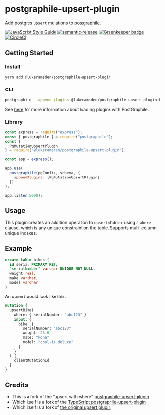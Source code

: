 # postgraphile-upsert-plugin

Add postgres `upsert` mutations to [postgraphile](https://www.graphile.org/postgraphile).

[![JavaScript Style Guide](https://img.shields.io/badge/code_style-standard-brightgreen.svg)](https://standardjs.com) [![semantic-release](https://img.shields.io/badge/%20%20%F0%9F%93%A6%F0%9F%9A%80-semantic--release-e10079.svg)](https://github.com/semantic-release/semantic-release) [![Greenkeeper badge](https://badges.greenkeeper.io/cdaringe/postgraphile-upsert.svg)](https://greenkeeper.io/) [![CircleCI](https://circleci.com/gh/cdaringe/postgraphile-upsert.svg?style=svg)](https://circleci.com/gh/cdaringe/postgraphile-upsert)

## Getting Started

### Install

```bash
yarn add @lukeramsden/postgraphile-upsert-plugin
```

### CLI

```bash
postgraphile --append-plugins @lukeramsden/postgraphile-upsert-plugin:PgMutationUpsertPlugin
```

See [here](https://www.graphile.org/postgraphile/extending/#loading-additional-plugins) for
more information about loading plugins with PostGraphile.

### Library

```js
const express = require("express");
const { postgraphile } = require("postgraphile");
const {
  PgMutationUpsertPlugin
} = require("@lukeramsden/postgraphile-upsert-plugin");

const app = express();

app.use(
  postgraphile(pgConfig, schema, {
    appendPlugins: [PgMutationUpsertPlugin]
  })
);

app.listen(5000);
```

## Usage

This plugin creates an addition operation to `upsert<Table>` using a `where` clause, which is any unique constraint on the table. Supports multi-column unique indexes.

## Example

```sql
create table bikes (
  id serial PRIMARY KEY,
  "serialNumber" varchar UNIQUE NOT NULL,
  weight real,
  make varchar,
  model varchar
)
```

An upsert would look like this:

```graphql
mutation {
  upsertBike(
    where: { serialNumber: "abc123" }
    input: {
      bike: {
        serialNumber: "abc123"
        weight: 25.6
        make: "kona"
        model: "cool-ie deluxe"
      }
    }
  ) {
    clientMutationId
  }
}
```

## Credits

- This is a fork of the "upsert with where" [postgraphile-upsert-plugin](https://github.com/jashmenn/postgraphile-upsert-plugin)
- Which itself is a fork of the [TypeScript postgraphile-upsert-plugin](https://github.com/cdaringe/postgraphile-upsert)
- Which itself is a fork of [the original upsert plugin](https://github.com/einarjegorov/graphile-upsert-plugin/blob/master/index.js)
